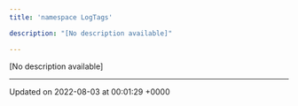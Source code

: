 ```yaml
---
title: 'namespace LogTags'

description: "[No description available]"

---
```







[No description available]






-------------------------------

Updated on 2022-08-03 at 00:01:29 +0000